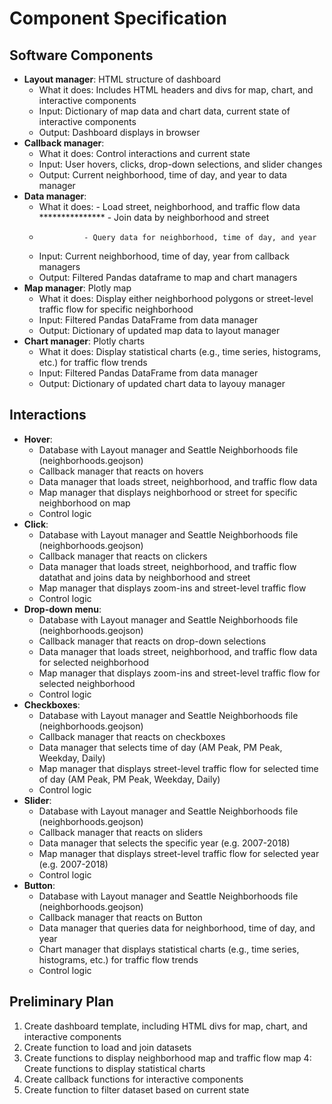 # Component Specification

<!---
The document should have sections for:
* **Software components** High level description of the software components such as: *data manager*, which provides a simplified interface to your data and provides application specific features (e.g., querying data subsets); and *visualization manager*, which displays data frames as a plot. Describe at least 3 components specifying what it does, inputs it requires, and outputs it provides.
* **Interactions to accomplish use cases** Describe how the above software components interact to accomplish at least one of your use cases.
* **Preliminary plan** A list of tasks in priority order.
--->

## Software Components
* **Layout manager**: HTML structure of dashboard
    * What it does: Includes HTML headers and divs for map, chart, and interactive components
    * Input: Dictionary of map data and chart data, current state of interactive components
    * Output: Dashboard displays in browser
* **Callback manager**:
    * What it does: Control interactions and current state
    * Input: User hovers, clicks, drop-down selections, and slider changes
    * Output: Current neighborhood, time of day, and year to data manager
* **Data manager**: 
    * What it does: - Load street, neighborhood, and traffic flow data
    *************** - Join data by neighborhood and street
    *               - Query data for neighborhood, time of day, and year
    * Input: Current neighborhood, time of day, year from callback managers
    * Output: Filtered Pandas dataframe to map and chart managers
* **Map manager**: Plotly map
    * What it does: Display either neighborhood polygons or street-level traffic flow for specific neighborhood
    * Input: Filtered Pandas DataFrame from data manager
    * Output: Dictionary of updated map data to layout manager
* **Chart manager**: Plotly charts
    * What it does: Display statistical charts (e.g., time series, histograms, etc.) for traffic flow trends
    * Input: Filtered Pandas DataFrame from data manager
    * Output: Dictionary of updated chart data to layouy manager


## Interactions
* **Hover**: 
    * Database with Layout manager and Seattle Neighborhoods file (neighborhoods.geojson)
    * Callback manager that reacts on hovers 
    * Data manager that loads street, neighborhood, and traffic flow data
    * Map manager that displays neighborhood or street for specific neighborhood on map
    * Control logic
* **Click**: 
    * Database with Layout manager and Seattle Neighborhoods file (neighborhoods.geojson)
    * Callback manager that reacts on clickers 
    * Data manager that loads street, neighborhood, and traffic flow datathat and joins data by neighborhood and street 
    * Map manager that displays zoom-ins and street-level traffic flow
    * Control logic
* **Drop-down menu**: 
    * Database with Layout manager and Seattle Neighborhoods file (neighborhoods.geojson)
    * Callback manager that reacts on drop-down selections
    * Data manager that loads street, neighborhood, and traffic flow data for selected neighborhood
    * Map manager that displays zoom-ins and street-level traffic flow for selected neighborhood
    * Control logic
* **Checkboxes**: 
    * Database with Layout manager and Seattle Neighborhoods file (neighborhoods.geojson)
    * Callback manager that reacts on checkboxes 
    * Data manager that selects time of day (AM Peak, PM Peak, Weekday, Daily)
    * Map manager that displays street-level traffic flow for selected time of day (AM Peak, PM Peak, Weekday, Daily)
    * Control logic 
* **Slider**: 
    * Database with Layout manager and Seattle Neighborhoods file (neighborhoods.geojson)
    * Callback manager that reacts on sliders
    * Data manager that selects the specific year (e.g. 2007-2018)
    * Map manager that displays street-level traffic flow for selected year (e.g. 2007-2018)
    * Control logic 
* **Button**: 
    * Database with Layout manager and Seattle Neighborhoods file (neighborhoods.geojson)
    * Callback manager that reacts on Button
    * Data manager that queries data for neighborhood, time of day, and year
    * Chart manager that displays statistical charts (e.g., time series, histograms, etc.) for traffic flow trends
    * Control logic 

## Preliminary Plan
1. Create dashboard template, including HTML divs for map, chart, and interactive components
2. Create function to load and join datasets
3. Create functions to display neighborhood map and traffic flow map
4: Create functions to display statistical charts
4. Create callback functions for interactive components
5. Create function to filter dataset based on current state
